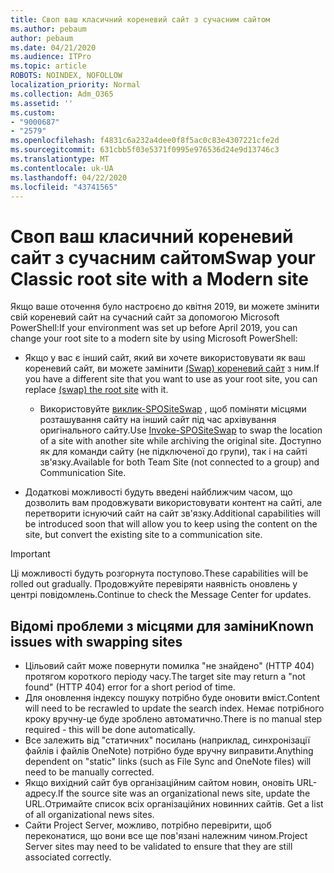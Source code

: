 ```yaml
---
title: Своп ваш класичний кореневий сайт з сучасним сайтом
ms.author: pebaum
author: pebaum
ms.date: 04/21/2020
ms.audience: ITPro
ms.topic: article
ROBOTS: NOINDEX, NOFOLLOW
localization_priority: Normal
ms.collection: Adm_O365
ms.assetid: ''
ms.custom:
- "9000687"
- "2579"
ms.openlocfilehash: f4831c6a232a4dee0f8f5ac0c83e4307221cfe2d
ms.sourcegitcommit: 631cbb5f03e5371f0995e976536d24e9d13746c3
ms.translationtype: MT
ms.contentlocale: uk-UA
ms.lasthandoff: 04/22/2020
ms.locfileid: "43741565"
---
```

# <a name="swap-your-classic-root-site-with-a-modern-site"></a><span data-ttu-id="9a7d8-102">Своп ваш класичний кореневий сайт з сучасним сайтом</span><span class="sxs-lookup"><span data-stu-id="9a7d8-102">Swap your Classic root site with a Modern site</span></span>

<span data-ttu-id="9a7d8-103">Якщо ваше оточення було настроєно до квітня 2019, ви можете змінити свій кореневий сайт на сучасний сайт за допомогою Microsoft PowerShell:</span><span class="sxs-lookup"><span data-stu-id="9a7d8-103">If your environment was set up before April 2019, you can change your root site to a modern site by using Microsoft PowerShell:</span></span>

- <span data-ttu-id="9a7d8-104">Якщо у вас є інший сайт, який ви хочете використовувати як ваш кореневий сайт, ви можете замінити [(Swap) кореневий сайт](https://docs.microsoft.com/sharepoint/modern-root-site) з ним.</span><span class="sxs-lookup"><span data-stu-id="9a7d8-104">If you have a different site that you want to use as your root site, you can replace [(swap) the root site](https://docs.microsoft.com/sharepoint/modern-root-site) with it.</span></span> 
    - <span data-ttu-id="9a7d8-105">Використовуйте [виклик-SPOSiteSwap](https://docs.microsoft.com/powershell/module/sharepoint-online/invoke-spositeswap?view=sharepoint-ps) , щоб поміняти місцями розташування сайту на інший сайт під час архівування оригінального сайту.</span><span class="sxs-lookup"><span data-stu-id="9a7d8-105">Use [Invoke-SPOSiteSwap](https://docs.microsoft.com/powershell/module/sharepoint-online/invoke-spositeswap?view=sharepoint-ps) to swap the location of a site with another site while archiving the original site.</span></span> <span data-ttu-id="9a7d8-106">Доступно як для команди сайту (не підключеної до групи), так і на сайті зв'язку.</span><span class="sxs-lookup"><span data-stu-id="9a7d8-106">Available for both Team Site (not connected to a group) and Communication Site.</span></span> 

- <span data-ttu-id="9a7d8-107">Додаткові можливості будуть введені найближчим часом, що дозволить вам продовжувати використовувати контент на сайті, але перетворити існуючий сайт на сайт зв'язку.</span><span class="sxs-lookup"><span data-stu-id="9a7d8-107">Additional capabilities will be introduced soon that will allow you to keep using the content on the site, but convert the existing site to a communication site.</span></span> 
>[!Important]
><span data-ttu-id="9a7d8-108">Ці можливості будуть розгорнута поступово.</span><span class="sxs-lookup"><span data-stu-id="9a7d8-108">These capabilities will be rolled out gradually.</span></span> <span data-ttu-id="9a7d8-109">Продовжуйте перевіряти наявність оновлень у центрі повідомлень.</span><span class="sxs-lookup"><span data-stu-id="9a7d8-109">Continue to check the Message Center for updates.</span></span> 

## <a name="known-issues-with-swapping-sites"></a><span data-ttu-id="9a7d8-110">Відомі проблеми з місцями для заміни</span><span class="sxs-lookup"><span data-stu-id="9a7d8-110">Known issues with swapping sites</span></span>

- <span data-ttu-id="9a7d8-111">Цільовий сайт може повернути помилка "не знайдено" (HTTP 404) протягом короткого періоду часу.</span><span class="sxs-lookup"><span data-stu-id="9a7d8-111">The target site may return a "not found" (HTTP 404) error for a short period of time.</span></span>
- <span data-ttu-id="9a7d8-112">Для оновлення індексу пошуку потрібно буде оновити вміст.</span><span class="sxs-lookup"><span data-stu-id="9a7d8-112">Content will need to be recrawled to update the search index.</span></span> <span data-ttu-id="9a7d8-113">Немає потрібного кроку вручну-це буде зроблено автоматично.</span><span class="sxs-lookup"><span data-stu-id="9a7d8-113">There is no manual step required - this will be done automatically.</span></span>
- <span data-ttu-id="9a7d8-114">Все залежить від "статичних" посилань (наприклад, синхронізації файлів і файлів OneNote) потрібно буде вручну виправити.</span><span class="sxs-lookup"><span data-stu-id="9a7d8-114">Anything dependent on "static" links (such as File Sync and OneNote files) will need to be manually corrected.</span></span>
- <span data-ttu-id="9a7d8-115">Якщо вихідний сайт був організаційним сайтом новин, оновіть URL-адресу.</span><span class="sxs-lookup"><span data-stu-id="9a7d8-115">If the source site was an organizational news site, update the URL.</span></span><span data-ttu-id="9a7d8-116">Отримайте список всіх організаційних новинних сайтів.</span><span class="sxs-lookup"><span data-stu-id="9a7d8-116"> Get a list of all organizational news sites.</span></span>
- <span data-ttu-id="9a7d8-117">Сайти Project Server, можливо, потрібно перевірити, щоб переконатися, що вони все ще пов'язані належним чином.</span><span class="sxs-lookup"><span data-stu-id="9a7d8-117">Project Server sites may need to be validated to ensure that they are still associated correctly.</span></span>
